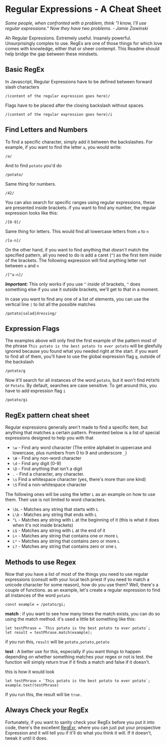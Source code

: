 # Regular Expressions - A Cheat Sheet
*Some people, when confronted with a problem, think "I know, I'll use regular expressions." Now they have two problems. - Jamie Zawinski*

Ah Regular Expressions. Extremely useful. Insanely powerful. Unsurprisingly complex to use. RegEx are one of those things for which love comes with knowledge, either that or sheer contempt. This Readme should help bridge the gap between these mindsets.

## Basic RegEx

In Javascript, Regular Expressions have to be defined between forward slash characters

`/(content of the regular expression goes here)/`

Flags have to be placed after the closing backslash without spaces.

`/(content of the regular expression goes here)/i`

## Find Letters and Numbers

To find a specific character, simply add it between the backslashes. For example, if you want to find the letter `a`, you would write:

`/a/`

And to find `potato` you'd do

`/potato/`

Same thing for numbers. 

`/42/`

You can also search for specific ranges using regular expressions, these are presented inside brackets. if you want to find any number, the regular expression looks like this:

`/[0-9]/`

Same thing for letters. This would find all lowercase letters from `a` to `n`

`/[a-n]/`

On the other hand, if you want to find anything that _doesn't_ match the specified pattern, all you need to do is add a caret (`^`) as the first item inside of the brackets. The following expression will find anything letter not between `a` and `n`

`/[^a-n]/`


***Important:*** This only works if you use `^` *inside* of brackets, `^` does something else if you use it outside brackets, we'll get to that in a moment.

In case you want to find any one of a list of elements, you can use the vertical line `|` to list all the possible matches

`/potato|salad|dressing/`


## Expression Flags

The examples above will only find the first example of the pattern most of the phrase `This potato is the best potato to ever potato` will be gleefully ignored because you found what you needed right at the start. if you want to find all of them, you'll have to use the global expression flag `g`, outside of the backslash

`/potato/g`

Now it'll search for all instances of the word `potato`, but it won't find `POTATO` or `Potato`. By default, searches are case sensitive. To get around this, you have to add expression flag `i`

`/potato/gi`


## RegEx pattern cheat sheet

Regular expressions generally aren't made to find a specific item, but anything that matches a certain pattern. Presented below is a list of special expressions designed to  help you with that
+ `\w` - Find any word character (The entire alphabet in uppercase and lowercase, plus numbers from 0 to 9 and underscore `_`)
+ `\W` - Find any non-word character 
+ `\d` - Find any digit (0-9)
+ `\D` - Find anything that isn't a digit
+  `.` - Find a character, any character.
+ `\s` 	Find a whitespace character (yes, there's more than one kind)
+ `\S` 	Find a non-whitespace character

The following ones will be using the letter `L` as an example on how to use them. Their use is not limited to word characters.

+ `\bL` - Matches any string that starts with `L`
+ `L\b` - Matches any string that ends with `L`
+ `^L` - Matches any string with `L` at the beginning of it (this is what it does when it's not inside brackets)
+ `L$` - Matches any string with `L` at the end of it
+ `L+` - Matches any string that contains one or more `L`
+ `L*` - Matches any string that contains zero or more `L`
+ `L?` - Matches any string that contains zero or one `L`

## Methods to use Regex

Now that you have a list of most of the things you need to use regular expressions (consult with your local tech priest if you need to match a unicode character for some reason), how do you use them? Well, there's a couple of functions. as an example, let's create a regular expression to find all instances of the word `potato`

`const example = /potato/gi;`

**match** : if you want to see how many times the match exists, you can do so using the match method. it's used a little bit something like this:

```
let testPhrase = `This potato is the best potato to ever potato`;
let result = testPhrase.match(example);

```

if you run this, `result` will be `potato,potato,potato`

**test** : A better use for this, especially if you want things to happen depending on whether something matches your regex or not is test. the function will simply return true if it finds a match and false if it doesn't.

this is how it would look

```
let testPhrase = `This potato is the best potato to ever potato`;
example.text(testPhrase)

```

If you run this, the result will be `true.`

## Always Check your RegEx

Fortunately, if you want to sanity check your RegEx before you put it into code, there's the excellent [RegExr](https://regexr.com/), where you can just put your prospective Expression and it will tell you if it'll do what you think it will. If it doesn't, tweak it until it does.